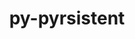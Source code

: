 ---
title: "py-pyrsistent"
layout: cache
categories: [package, v0.18.1]
meta: {"versions": ["0.18.0"], "compilers": ["gcc@=7.3.1", "gcc@=7.5.0"], "oss": ["amzn2", "ubuntu18.04"], "platforms": ["linux"], "targets": ["aarch64", "graviton2", "x86_64", "x86_64_v3", "x86_64_v4"], "stacks": ["aws-isc", "aws-isc-aarch64", "data-vis-sdk", "e4s", "radiuss", "root"], "num_specs": 8, "num_specs_by_stack": {"aws-isc-aarch64": 2, "root": 8, "e4s": 2, "data-vis-sdk": 1, "radiuss": 1, "aws-isc": 2}}
spec_details: [{"hash": "4l3wcvvpmminx27gnh3gxn3np7lmejqq", "compiler": "gcc@=7.3.1", "versions": ["0.18.0"], "os": "amzn2", "platform": "linux", "target": "aarch64", "variants": [], "stacks": ["aws-isc-aarch64", "root"], "size": "-", "tarball": "https://binaries.spack.io/v0.18.1/build_cache/linux-amzn2-aarch64/gcc-7.3.1/py-pyrsistent-0.18.0/linux-amzn2-aarch64-gcc-7.3.1-py-pyrsistent-0.18.0-4l3wcvvpmminx27gnh3gxn3np7lmejqq.spack"}, {"hash": "s53wevu6kcnkhgbuzm6fzlr4xj3irlwd", "compiler": "gcc@=7.5.0", "versions": ["0.18.0"], "os": "ubuntu18.04", "platform": "linux", "target": "x86_64", "variants": [], "stacks": ["e4s", "root"], "size": "-", "tarball": "https://binaries.spack.io/v0.18.1/build_cache/linux-ubuntu18.04-x86_64/gcc-7.5.0/py-pyrsistent-0.18.0/linux-ubuntu18.04-x86_64-gcc-7.5.0-py-pyrsistent-0.18.0-s53wevu6kcnkhgbuzm6fzlr4xj3irlwd.spack"}, {"hash": "yqy3u7eflw2hbawcrgja4xsj5ia2bjqr", "compiler": "gcc@=7.3.1", "versions": ["0.18.0"], "os": "amzn2", "platform": "linux", "target": "graviton2", "variants": [], "stacks": ["aws-isc-aarch64", "root"], "size": "-", "tarball": "https://binaries.spack.io/v0.18.1/build_cache/linux-amzn2-graviton2/gcc-7.3.1/py-pyrsistent-0.18.0/linux-amzn2-graviton2-gcc-7.3.1-py-pyrsistent-0.18.0-yqy3u7eflw2hbawcrgja4xsj5ia2bjqr.spack"}, {"hash": "prgdvraz2jludzfpknxblh5nilw33qr6", "compiler": "gcc@=7.5.0", "versions": ["0.18.0"], "os": "ubuntu18.04", "platform": "linux", "target": "x86_64", "variants": [], "stacks": ["root", "data-vis-sdk"], "size": "-", "tarball": "https://binaries.spack.io/v0.18.1/build_cache/linux-ubuntu18.04-x86_64/gcc-7.5.0/py-pyrsistent-0.18.0/linux-ubuntu18.04-x86_64-gcc-7.5.0-py-pyrsistent-0.18.0-prgdvraz2jludzfpknxblh5nilw33qr6.spack"}, {"hash": "mw5md2bkelqeqzyzqj54r32fjgpxmxen", "compiler": "gcc@=7.5.0", "versions": ["0.18.0"], "os": "ubuntu18.04", "platform": "linux", "target": "x86_64", "variants": [], "stacks": ["radiuss", "root"], "size": "-", "tarball": "https://binaries.spack.io/v0.18.1/build_cache/linux-ubuntu18.04-x86_64/gcc-7.5.0/py-pyrsistent-0.18.0/linux-ubuntu18.04-x86_64-gcc-7.5.0-py-pyrsistent-0.18.0-mw5md2bkelqeqzyzqj54r32fjgpxmxen.spack"}, {"hash": "pjnazobxpcms5gz5qevka7ebqt66lvol", "compiler": "gcc@=7.3.1", "versions": ["0.18.0"], "os": "amzn2", "platform": "linux", "target": "x86_64_v3", "variants": [], "stacks": ["aws-isc", "root"], "size": "-", "tarball": "https://binaries.spack.io/v0.18.1/build_cache/linux-amzn2-x86_64_v3/gcc-7.3.1/py-pyrsistent-0.18.0/linux-amzn2-x86_64_v3-gcc-7.3.1-py-pyrsistent-0.18.0-pjnazobxpcms5gz5qevka7ebqt66lvol.spack"}, {"hash": "xpq3qppkg42oe3e6gkg767us3ahkmx6r", "compiler": "gcc@=7.3.1", "versions": ["0.18.0"], "os": "amzn2", "platform": "linux", "target": "x86_64_v4", "variants": [], "stacks": ["aws-isc", "root"], "size": "-", "tarball": "https://binaries.spack.io/v0.18.1/build_cache/linux-amzn2-x86_64_v4/gcc-7.3.1/py-pyrsistent-0.18.0/linux-amzn2-x86_64_v4-gcc-7.3.1-py-pyrsistent-0.18.0-xpq3qppkg42oe3e6gkg767us3ahkmx6r.spack"}, {"hash": "5fpdhllw7ekhy5sfihslc6mfwmaiehqt", "compiler": "gcc@=7.5.0", "versions": ["0.18.0"], "os": "ubuntu18.04", "platform": "linux", "target": "x86_64", "variants": [], "stacks": ["e4s", "root"], "size": "-", "tarball": "https://binaries.spack.io/v0.18.1/build_cache/linux-ubuntu18.04-x86_64/gcc-7.5.0/py-pyrsistent-0.18.0/linux-ubuntu18.04-x86_64-gcc-7.5.0-py-pyrsistent-0.18.0-5fpdhllw7ekhy5sfihslc6mfwmaiehqt.spack"}]
---